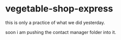 # vegetable-shop-express
this is only a practice of what we did yesterday. 


soon i am pushing the contact manager folder into it.
